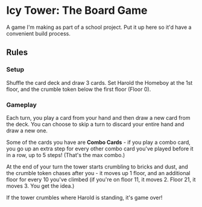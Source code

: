# Icy Tower: The Board Game

A game I'm making as part of a school project. Put it up here so it'd have a convenient build process.

## Rules

### Setup

Shuffle the card deck and draw 3 cards. Set Harold the Homeboy at the 1st floor, and the crumble token below the first floor (Floor 0).

### Gameplay

Each turn, you play a card from your hand and then draw a new card from the deck. You can choose to skip a turn to discard your entire hand and draw a new one.

Some of the cards you have are **Combo Cards** - if you play a combo card, you go up an extra step for every other combo card you've played before it in a row, up to 5 steps! (That's the max combo.)

At the end of your turn the tower starts crumbling to bricks and dust, and the crumble token chases after you - it moves up 1 floor, and an additional floor for every 10 you've climbed (if you're on floor 11, it moves 2. Floor 21, it moves 3. You get the idea.)

If the tower crumbles where Harold is standing, it's game over!
